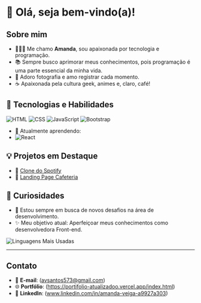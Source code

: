 # 👋 Olá, seja bem-vindo(a)!

## Sobre mim
- 👩🏻‍💻 Me chamo **Amanda**, sou apaixonada por tecnologia e programação.  
- 📚 Sempre busco aprimorar meus conhecimentos, pois programação é uma parte essencial da minha vida.  
- 📸 Adoro fotografia e amo registrar cada momento.  
- ☕ Apaixonada pela cultura geek, animes e, claro, café!


## 🚀 Tecnologias e Habilidades
![HTML](https://img.shields.io/badge/HTML5-E34F26?style=for-the-badge&logo=html5&logoColor=white)
![CSS](https://img.shields.io/badge/CSS3-1572B6?style=for-the-badge&logo=css3&logoColor=white)
![JavaScript](https://img.shields.io/badge/JavaScript-F7DF1E?style=for-the-badge&logo=javascript&logoColor=black)
![Bootstrap](https://img.shields.io/badge/Bootstrap-7952B3?style=for-the-badge&logo=bootstrap&logoColor=white)



- 🌱 Atualmente aprendendo: 
- ![React](https://img.shields.io/badge/React-61DAFB?style=for-the-badge&logo=react&logoColor=black)

## 💡 Projetos em Destaque
- 🔗 [Clone do Spotify](https://amandapvsantos.github.io/Imers-o-front-end--main/)  
- 🔗 [Landing Page Cafeteria](https://landing-page-de-cafeteria.vercel.app/)  

## 🌟 Curiosidades
- 🎯 Estou sempre em busca de novos desafios na área de desenvolvimento.  
- ✨ Meu objetivo atual: Aperfeiçoar meus conhecimentos como desenvolvedora Front-end.  



![Linguagens Mais Usadas](https://github-readme-stats.vercel.app/api/top-langs/?username=AmandaPVSantos&layout=compact&langs_count=5&theme=tokyonight)


---

## Contato
- 📧 **E-mail**: (avsantos573@gmail.com)  
- 🌐 **Portfólio**: (https://portifolio-atualizadoo.vercel.app/index.html)  
- 💼 **LinkedIn**: (www.linkedin.com/in/amanda-veiga-a9927a303)

<!---
AmandaPVSantos/AmandaPVSantos is a ✨ special ✨ repository because its `README.md` (this file) appears on your GitHub profile.
You can click the Preview link to take a look at your changes.
--->
